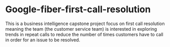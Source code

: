 # Google-fiber-first-call-resolution
This is a business intelligence capstone project focus on first call resolution meaning  the team (the customer service team) is interested in exploring trends in repeat calls to reduce the number of times customers have to call in order for an issue to be resolved. 
